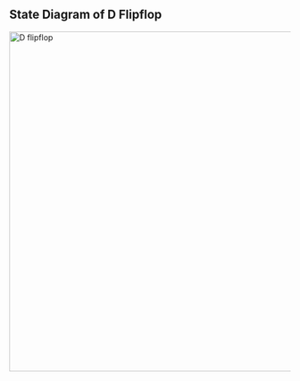 ## State Diagram of D Flipflop

<img width="608" alt="D flipflop" src="https://github.com/CoughKing/VHDL_Projects/assets/99385820/cb663bc4-34a0-4c0c-9592-1bf48f101b30">
